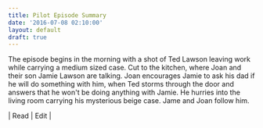 ```yaml
---
title: Pilot Episode Summary
date: '2016-07-08 02:10:00'
layout: default
draft: true
---
```

The episode begins in the morning with a shot of Ted Lawson leaving work while carrying a medium sized case. Cut to the kitchen, where Joan and their son Jamie Lawson are talking. Joan encourages Jamie to ask his dad if he will do something with him, when Ted storms through the door and answers that he won't be doing anything with Jamie. He hurries into the living room carrying his mysterious beige case. Jame and Joan follow him.

| Read | Edit | 